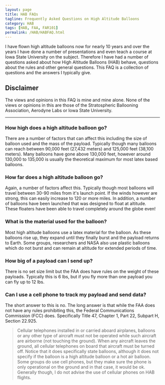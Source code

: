 ```yaml
---
layout: page
title: HAB FAQs
tagline: Frequently Asked Questions on High Altitude Balloons
category: HAB
tags: [HAB, FAA, FAR101]
permalink: /HAB/HABFAQ.html
---
```


I have flown high altitude balloons now for nearly 10 years and over the years I have done a number of presentations and even teach a course at Iowa State University on the subject.  Therefore I have had a number of questions asked about how High Altitude Balloons (HAB) behave, questions about the rules and other general questions.  This FAQ is a collection of questions and the answers I typically give.

Disclaimer
----------
The views and opinions in this FAQ is mine and mine alone.  None of the views or opinions in this are those of the Stratospheric Ballooning Association, Aerodyne Labs or Iowa State University.  

* * *

### How high does a high altitude balloon go?

There are a number of factors that can affect this including the size of balloon used and the mass of the payload.  Typically though many balloons can reach between 90,000 feet (27,432 meters) and 125,000 feet (38,100 meters).  Many balloons have gone above 130,000 feet, however around 130,000 to 135,000 is usually the theoretical maximum for most latex based balloons.  

### How far does a high altitude balloon go?

Again, a number of factors affect this.  Typically though most balloons will travel between 30-90 miles from it's launch point.  If the winds however are strong, this can easily increase to 120 or more miles.  In addition, a number of balloons have been launched that was designed to float at altitude.  These floaters have been able to travel completely around the globe even!

### What is the material used for the balloon?

Most high altitude balloons use a latex material for the balloon.  As these balloons rise up, they expand until they finally burst and the payload returns to Earth.  Some groups, researchers and NASA also use plastic balloons which do not burst and can remain at altitude for extended periods of time.

### How big of a payload can I send up?

There is no set size limit but the FAA does have rules on the weight of these payloads.  Typically this is 6 lbs, but if you fly more than one payload you can fly up to 12 lbs.  

### Can I use a cell phone to track my payload and send data?

The short answer to this is no.  The long answer is that while the FAA does not have any rules prohibiting this, the Federal Communications Commission (FCC) does.  Specifically Title 47, Chapter 1, Part 22, Subpart H, Section 22.925.  
> Cellular telephones installed in or carried aboard airplanes, balloons or any other type of aircraft must not be operated while such aircraft are airborne (not touching the ground). When any aircraft leaves the ground, all cellular telephones on board that aircraft must be turned off. 
Notice that it does specifically state balloons, although it does not specify if the balloon is a high altitude balloon or a hot air balloon.  Some groups do use cell phones, but they make sure the phone is only operational on the ground and in that case, it would be ok.  Generally though, I do not advise the use of cellular phones on HAB flights.
